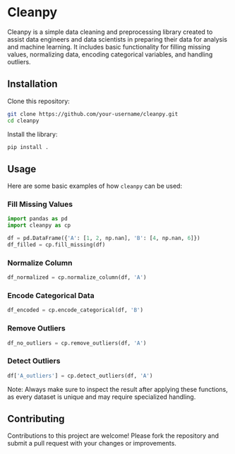 

# Cleanpy

Cleanpy is a simple data cleaning and preprocessing library created to assist data engineers and data scientists in preparing their data for analysis and machine learning. It includes basic functionality for filling missing values, normalizing data, encoding categorical variables, and handling outliers.

## Installation

Clone this repository:
```bash
git clone https://github.com/your-username/cleanpy.git
cd cleanpy
```

Install the library:
```bash
pip install .
```

## Usage

Here are some basic examples of how `cleanpy` can be used:

### Fill Missing Values
```python
import pandas as pd
import cleanpy as cp

df = pd.DataFrame({'A': [1, 2, np.nan], 'B': [4, np.nan, 6]})
df_filled = cp.fill_missing(df)
```

### Normalize Column
```python
df_normalized = cp.normalize_column(df, 'A')
```

### Encode Categorical Data
```python
df_encoded = cp.encode_categorical(df, 'B')
```

### Remove Outliers
```python
df_no_outliers = cp.remove_outliers(df, 'A')
```

### Detect Outliers
```python
df['A_outliers'] = cp.detect_outliers(df, 'A')
```

Note: Always make sure to inspect the result after applying these functions, as every dataset is unique and may require specialized handling.

## Contributing

Contributions to this project are welcome! Please fork the repository and submit a pull request with your changes or improvements.

```
